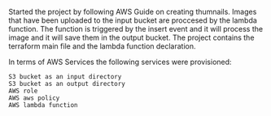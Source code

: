 Started the project by following AWS Guide on creating thumnails.
Images that have been uploaded to the input bucket are proccesed by the lambda function. 
The function is triggered by the insert event and it will process the image and it will save them in the output bucket.
The project contains the terraform main file and the lambda function declaration.

In terms of AWS Services the following services were provisioned:

    S3 bucket as an input directory
    S3 bucket as an output directory
    AWS role
    AWS aws policy
    AWS lambda function



